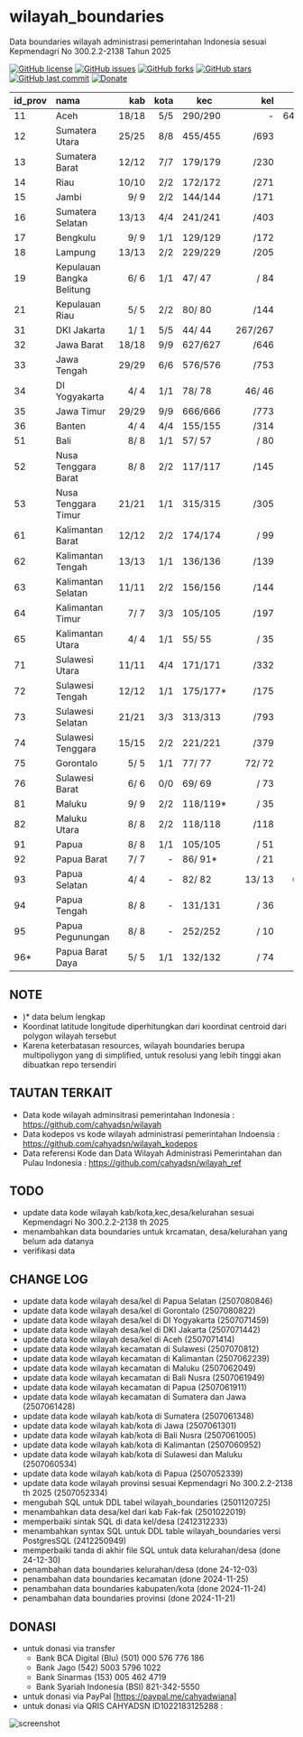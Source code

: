 # wilayah_boundaries
Data boundaries wilayah administrasi pemerintahan Indonesia sesuai Kepmendagri No 300.2.2-2138 Tahun 2025

[![GitHub license](https://img.shields.io/badge/license-MIT-blue.svg)](LICENSE)
[![GitHub issues](https://img.shields.io/github/issues/cahyadsn/wilayah_boundaries.svg)](https://github.com/cahyadsn/wilayah_boundaries/issues)
[![GitHub forks](https://img.shields.io/github/forks/cahyadsn/wilayah_boundaries.svg)](https://github.com/cahyadsn/wilayah_boundaries/network)
[![GitHub stars](https://img.shields.io/github/stars/cahyadsn/wilayah_boundaries.svg)](https://github.com/cahyadsn/wilayah_boundaries/stargazers)
[![GitHub last commit](https://img.shields.io/github/last-commit/google/skia.svg?style=flat)]()
[![Donate](https://img.shields.io/badge/$-support-ff69b4.svg?style=flat)](https://paypal.me/cahyadwiana)

| id_prov | nama                      |    kab    | kota  |   kec    |    kel    |    desa    |
|---------|:--------------------------|----------:|------:|----------|----------:|-----------:|
| 11      | Aceh                      |    18/18  |  5/5  | 290/290  |     -     | 6495/6500* |
| 12      | Sumatera Utara            |    25/25  |  8/8  | 455/455  |     /693  |     /5417  |
| 13      | Sumatera Barat            |    12/12  |  7/7  | 179/179  |     /230  |     /1035  |
| 14      | Riau                      |    10/10  |  2/2  | 172/172  |     /271  |     /1591  |
| 15      | Jambi                     |     9/ 9  |  2/2  | 144/144  |     /171  |     /1414  |
| 16      | Sumatera Selatan          |    13/13  |  4/4  | 241/241  |     /403  |     /2856  |
| 17      | Bengkulu                  |     9/ 9  |  1/1  | 129/129  |     /172  |     /1341  |
| 18      | Lampung                   |    13/13  |  2/2  | 229/229  |     /205  |     /2446  |
| 19      | Kepulauan Bangka Belitung |     6/ 6  |  1/1  |  47/ 47  |     / 84  |     / 309  |
| 21      | Kepulauan Riau            |     5/ 5  |  2/2  |  80/ 80  |     /144  |     / 275  |
| 31      | DKI Jakarta               |     1/ 1  |  5/5  |  44/ 44  |  267/267  |     -      |
| 32      | Jawa Barat                |    18/18  |  9/9  | 627/627  |     /646  |     /5311  |
| 33      | Jawa Tengah               |    29/29  |  6/6  | 576/576  |     /753  |     /7810  |
| 34      | DI Yogyakarta             |     4/ 4  |  1/1  |  78/ 78  |   46/ 46  |  392/ 392  |
| 35      | Jawa Timur                |    29/29  |  9/9  | 666/666  |     /773  |     /7721  |
| 36      | Banten                    |     4/ 4  |  4/4  | 155/155  |     /314  |     /1238  |
| 51      | Bali                      |     8/ 8  |  1/1  |  57/ 57  |     / 80  |     / 636  |
| 52      | Nusa Tenggara Barat       |     8/ 8  |  2/2  | 117/117  |     /145  |     /1021  |
| 53      | Nusa Tenggara Timur       |    21/21  |  1/1  | 315/315  |     /305  |     /3137  |
| 61      | Kalimantan Barat          |    12/12  |  2/2  | 174/174  |     / 99  |     /2046  |
| 62      | Kalimantan Tengah         |    13/13  |  1/1  | 136/136  |     /139  |     /1432  |
| 63      | Kalimantan Selatan        |    11/11  |  2/2  | 156/156  |     /144  |     /1872  |
| 64      | Kalimantan Timur          |     7/ 7  |  3/3  | 105/105  |     /197  |     / 841  |
| 65      | Kalimantan Utara          |     4/ 4  |  1/1  |  55/ 55  |     / 35  |     / 447  |
| 71      | Sulawesi Utara            |    11/11  |  4/4  | 171/171  |     /332  |     /1507  |
| 72      | Sulawesi Tengah           |    12/12  |  1/1  | 175/177* |     /175  |     /1842  |
| 73      | Sulawesi Selatan          |    21/21  |  3/3  | 313/313  |     /793  |     /2266  |
| 74      | Sulawesi Tenggara         |    15/15  |  2/2  | 221/221  |     /379  |     /1908  |
| 75      | Gorontalo                 |     5/ 5  |  1/1  |  77/ 77  |   72/ 72  |  657/ 657  |
| 76      | Sulawesi Barat            |     6/ 6  |  0/0  |  69/ 69  |     / 73  |     / 575  |
| 81      | Maluku                    |     9/ 9  |  2/2  | 118/119* |     / 35  |     /1200  |
| 82      | Maluku Utara              |     8/ 8  |  2/2  | 118/118  |     /118  |     /1067  |
| 91      | Papua                     |     8/ 8  |  1/1  | 105/105  |     / 51  |     / 948  |
| 92      | Papua Barat               |     7/ 7  |   -   |  86/ 91* |     / 21  |     / 803  |
| 93      | Papua Selatan             |     4/ 4  |   -   |  82/ 82  |   13/ 13  |  674/ 677* |
| 94      | Papua Tengah              |     8/ 8  |   -   | 131/131  |     / 36  |     /1172  |
| 95      | Papua Pegunungan          |     8/ 8  |   -   | 252/252  |     / 10  |     /2617  |
| 96*     | Papua Barat Daya          |     5/ 5  |  1/1  | 132/132  |     / 74  |     / 939  |

## NOTE
* )* data belum lengkap
* Koordinat latitude longitude diperhitungkan dari koordinat centroid dari polygon wilayah tersebut
* Karena keterbatasan resources, wilayah boundaries berupa multipoliygon yang di simplified, untuk resolusi yang lebih tinggi akan dibuatkan repo tersendiri

## TAUTAN TERKAIT
* Data kode wilayah adminsitrasi pemerintahan Indonesia : https://github.com/cahyadsn/wilayah
* Data kodepos vs kode wilayah administrasi pemerintahan Indoensia : https://github.com/cahyadsn/wilayah_kodepos
* Data referensi Kode dan Data Wilayah Administrasi Pemerintahan dan Pulau Indonesia : https://github.com/cahyadsn/wilayah_ref

## TODO
* update data kode wilayah kab/kota,kec,desa/kelurahan sesuai Kepmendagri No 300.2.2-2138 th 2025
* menambahkan data boundaries untuk krcamatan, desa/kelurahan yang belum ada datanya
* verifikasi data

## CHANGE LOG
* update data kode wilayah desa/kel di Papua Selatan (2507080846)
* update data kode wilayah desa/kel di Gorontalo (2507080822)
* update data kode wilayah desa/kel di DI Yogyakarta (2507071459)
* update data kode wilayah desa/kel di DKI Jakarta (2507071442)
* update data kode wilayah desa/kel di Aceh (2507071414)
* update data kode wilayah kecamatan di Sulawesi (2507070812)
* update data kode wilayah kecamatan di Kalimantan (2507062239)
* update data kode wilayah kecamatan di Maluku (2507062049)
* update data kode wilayah kecamatan di Bali Nusra (2507061949)
* update data kode wilayah kecamatan di Papua (2507061911)
* update data kode wilayah kecamatan di Sumatera dan Jawa (2507061428)
* update data kode wilayah kab/kota di Sumatera (2507061348)
* update data kode wilayah kab/kota di Jawa (2507061301)
* update data kode wilayah kab/kota di Bali Nusra (2507061005)
* update data kode wilayah kab/kota di Kalimantan (2507060952)
* update data kode wilayah kab/kota di Sulawesi dan Maluku (2507060534)
* update data kode wilayah kab/kota di Papua (2507052339)
* update data kode wilayah provinsi sesuai Kepmendagri No 300.2.2-2138 th 2025 (2507052334)
* mengubah SQL untuk DDL tabel wilayah_boundaries (2501120725)
* menambahkan data desa/kel dari kab Fak-fak (2501022019)
* memperbaiki sintak SQL di data kel/desa (2412312233)
* menambahkan syntax SQL untuk DDL table wilayah_boundaries versi PostgresSQL (2412250949)
* memperbaiki tanda di akhir file SQL untuk data kelurahan/desa  (done 24-12-30)
* penambahan data boundaries kelurahan/desa (done 24-12-03)
* penambahan data boundaries kecamatan (done 2024-11-25)
* penambahan data boundaries kabupaten/kota (done 2024-11-24)
* penambahan data boundaries provinsi (done 2024-11-21)

## DONASI
- untuk donasi via transfer
    - Bank BCA Digital (Blu) (501) 000 576 776 186
    - Bank Jago (542) 5003 5796 1022
    - Bank Sinarmas (153) 005 462 4719
    - Bank Syariah Indonesia (BSI) 821-342-5550
- untuk donasi via PayPal [https://paypal.me/cahyadwiana]
- untuk donasi via QRIS CAHYADSN ID1022183125288 :

![screenshot](https://github.com/cahyadsn/wilayah/blob/master/docs/qr_code.cahyadsn.png?raw=true 'Donasi via QRIS CAHYADSN')


